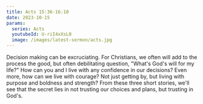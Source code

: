 ```yaml
---
title: Acts 15:36-16:10
date: 2023-10-15
params:
  series: Acts
  youtubeId: U-riI4xXsL0
  image: /images/latest-sermon/acts.jpg
---
```

Decision making can be excruciating. For Christians, we often will add to the process the good, but often debilitating question, "What's God's will for my life?" How can you and I live with any confidence in our decisions? Even more, how can we live with courage? Not just getting by, but living with purpose and boldness and strength? From these three short stories, we'll see that the secret lies in not trusting our choices and plans, but trusting in God's.
